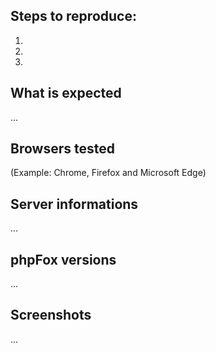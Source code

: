 ## Steps to reproduce:
1. 
2. 
3. 

## What is expected
...

## Browsers tested
(Example: Chrome, Firefox and Microsoft Edge)

## Server informations
...

## phpFox versions
...

## Screenshots
...
